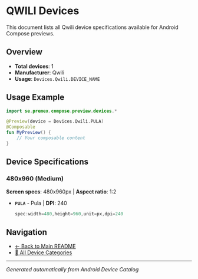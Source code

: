 # QWILI Devices

This document lists all Qwili device specifications available for Android Compose previews.

## Overview

- **Total devices**: 1
- **Manufacturer**: Qwili
- **Usage**: `Devices.Qwili.DEVICE_NAME`

## Usage Example

```kotlin
import se.premex.compose.preview.devices.*

@Preview(device = Devices.Qwili.PULA)
@Composable
fun MyPreview() {
    // Your composable content
}
```

## Device Specifications

### 480x960 (Medium)

**Screen specs**: 480x960px | **Aspect ratio**: 1:2

- **`PULA`** - Pula | **DPI**: 240
  ```kotlin
  spec:width=480,height=960,unit=px,dpi=240
  ```

## Navigation

- [← Back to Main README](../../README.md)
- [📱 All Device Categories](../README.md)

---
*Generated automatically from Android Device Catalog*
